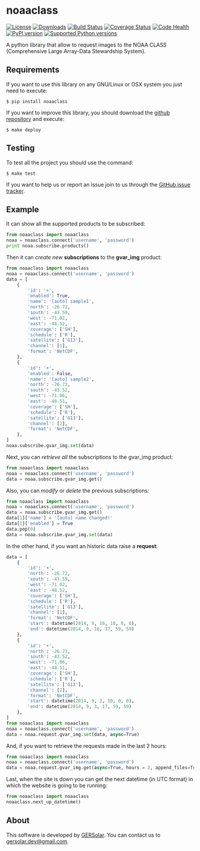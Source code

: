 noaaclass
=========

[![License](https://pypip.in/license/noaaclass/badge.svg)](https://pypi.python.org/pypi/noaaclass/) [![Downloads](https://pypip.in/download/noaaclass/badge.svg)](https://pypi.python.org/pypi/noaaclass/) [![Build Status](https://travis-ci.org/ecolell/noaaclass.svg?branch=master)](https://travis-ci.org/ecolell/noaaclass) [![Coverage Status](https://coveralls.io/repos/ecolell/noaaclass/badge.png)](https://coveralls.io/r/ecolell/noaaclass) [![Code Health](https://landscape.io/github/ecolell/noaaclass/master/landscape.png)](https://landscape.io/github/ecolell/noaaclass/master) [![PyPI version](https://badge.fury.io/py/noaaclass.svg)](http://badge.fury.io/py/noaaclass)
[![Supported Python versions](https://pypip.in/py_versions/noaaclass/badge.svg)](https://pypi.python.org/pypi/noaaclass/)

A python library that allow to request images to the NOAA CLASS (Comprehensive Large Array-Data Stewardship System).


Requirements
------------

If you want to use this library on any GNU/Linux or OSX system you just need to execute:

    $ pip install noaaclass

If you want to improve this library, you should download the [github repository](https://github.com/ecolell/noaaclass) and execute:

    $ make deploy


Testing
-------

To test all the project you should use the command:

    $ make test

If you want to help us or report an issue join to us through the [GitHub issue tracker](https://github.com/ecolell/noaaclass/issues).


Example
--------

It can show all the supported products to be subscribed:

```python
from noaaclass import noaaclass
noaa = noaaclass.connect('username', 'password')
print noaa.subscribe.products()
```

Then it can *create new* **subscriptions** to the **gvar_img** product:

```python
from noaaclass import noaaclass
noaa = noaaclass.connect('username', 'password')
data = [
    {
        'id': '+',
        'enabled': True,
        'name': '[auto] sample1',
        'north': -26.72,
        'south': -43.59,
        'west': -71.02,
        'east': -48.52,
        'coverage': ['SH'],
        'schedule': ['R'],
        'satellite': ['G13'],
        'channel': [1],
        'format': 'NetCDF',
    },
    {
        'id': '+',
        'enabled': False,
        'name': '[auto] sample2',
        'north': -26.73,
        'south': -43.52,
        'west': -71.06,
        'east': -48.51,
        'coverage': ['SH'],
        'schedule': ['R'],
        'satellite': ['G13'],
        'channel': [2],
        'format': 'NetCDF',
    },
]
noaa.subscribe.gvar_img.set(data)
```

Next, you can *retrieve all* the subscriptions to the gvar_img product: 

```python
from noaaclass import noaaclass
noaa = noaaclass.connect('username', 'password')
data = noaa.subscribe.gvar_img.get()
```

Also, you can *modify* or *delete* the previous subscriptions:

```python
from noaaclass import noaaclass
noaa = noaaclass.connect('username', 'password')
data = noaa.subscribe.gvar_img.get()
data[1]['name'] = '[auto] name changed!'
data[1]['enabled'] = True
data.pop(0)
data = noaa.subscribe.gvar_img.set(data)
```

In the other hand, if you want an historic data raise a **request**:

```python
data = [
    {
        'id': '+',
        'north': -26.72,
        'south': -43.59,
        'west': -71.02,
        'east': -48.52,
        'coverage': ['SH'],
        'schedule': ['R'],
        'satellite': ['G13'],
        'channel': [1],
        'format': 'NetCDF',
        'start': datetime(2014, 9, 16, 10, 0, 0),
        'end': datetime(2014, 9, 16, 17, 59, 59)
    },
    {
        'id': '+',
        'north': -26.73,
        'south': -43.52,
        'west': -71.06,
        'east': -48.51,
        'coverage': ['SH'],
        'schedule': ['R'],
        'satellite': ['G13'],
        'channel': [2],
        'format': 'NetCDF',
        'start': datetime(2014, 9, 2, 10, 0, 0),
        'end': datetime(2014, 9, 3, 17, 59, 59)
    },
]
from noaaclass import noaaclass
noaa = noaaclass.connect('username', 'password')
data = noaa.request.gvar_img.set(data, async=True)
```

And, if you want to retrieve the requests made in the last 2 hours:

```python
from noaaclass import noaaclass
noaa = noaaclass.connect('username', 'password')
data = noaa.request.gvar_img.get(async=True, hours = 2, append_files=True)
```

Last, when the site is down you can get the next datetime (in UTC format) in which the website is going to be running:

```python
from noaaclass import noaaclass
noaaclass.next_up_datetime()
```


About
-----

This software is developed by [GERSolar](http://www.gersol.unlu.edu.ar/). You can contact us to [gersolar.dev@gmail.com](mailto:gersolar.dev@gmail.com).
